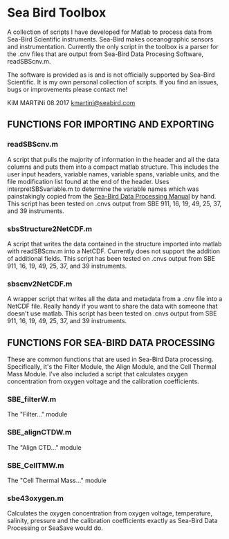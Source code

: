 # Sea Bird Toolbox

A collection of scripts I have developed for Matlab to process data from Sea-Bird Scientific instruments. Sea-Bird makes oceanographic sensors and instrumentation. Currently the only script in the toolbox is a parser for the .cnv files that are output from Sea-Bird Data Procesing Software, readSBScnv.m. 

The software is provided as is and is not officially supported by Sea-Bird Scientific. It is my own personal collection of scripts. If you find an issues, bugs or improvements please contact me! 

KiM MARTiNi 08.2017
kmartini@seabird.com


## FUNCTIONS FOR IMPORTING AND EXPORTING

### readSBScnv.m
A script that pulls the majority of information in the header and all the data columns and puts them into a compact matlab structure. This includes the user input headers, variable names, variable spans, variable units, and the file modification list found at the end of the header. Uses interpretSBSvariable.m to determine the variable names which was painstakingly copied from the [Sea-Bird Data Processing Manual](http://www.seabird.com/sites/default/files/documents/SBEDataProcessing_7.26.7.pdf) by hand. This script has been tested on .cnvs output from SBE 911, 16, 19, 49, 25, 37, and 39 instruments. 

### sbsStructure2NetCDF.m
A script that writes the data contained in the structure imported into matlab with readSBScnv.m into a NetCDF. Currently does not support the addition of additional fields. This script has been tested on .cnvs output from SBE 911, 16, 19, 49, 25, 37, and 39 instruments. 


### sbscnv2NetCDF.m
A wrapper script that writes all the data and metadata from a .cnv file into a NetCDF file. Really handy if you want to share the data with someone that doesn't use matlab. This script has been tested on .cnvs output from SBE 911, 16, 19, 49, 25, 37, and 39 instruments. 

## FUNCTIONS FOR SEA-BIRD DATA PROCESSING
These are common functions that are used in Sea-Bird Data processing. Specifically, it's the Filter Module, the Align Module, and the Cell Thermal Mass Module. I've also included a script that calculates oxygen concentration from oxygen voltage and the calibration coefficients. 

### SBE_filterW.m
The "Filter..." module

### SBE_alignCTDW.m
The "Align CTD..." module

### SBE_CellTMW.m
The "Cell Thermal Mass..." module

### sbe43oxygen.m
Calculates the oxygen concentration from oxygen voltage, temperature, salinity, pressure and the calibration coefficients exactly as Sea-Bird Data Processing or SeaSave would do.
